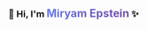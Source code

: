 <div align="center">

### 👋 Hi, I'm **<span style="background: linear-gradient(135deg, #667eea 0%, #764ba2 100%); -webkit-background-clip: text; -webkit-text-fill-color: transparent; background-clip: text; font-weight: bold; font-size: 1.2em; display: inline-block;">Miryam Epstein</span>** ✨

</div>
